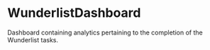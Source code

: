 # WunderlistDashboard
Dashboard containing analytics pertaining to the completion of the Wunderlist tasks.
